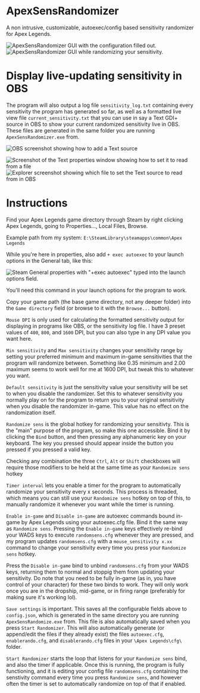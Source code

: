 # ApexSensRandomizer
A non intrusive, customizable, autoexec/config based sensitivity randomizer for Apex Legends.


![ApexSensRandomizer GUI with the configuration filled out.](https://github.com/TorjeAmundsen/ApexSensRandomizer/assets/14235956/96094d54-f272-4707-9180-4aca17f7c534)![ApexSensRandomizer GUI while randomizing your sensitivity.](https://github.com/TorjeAmundsen/ApexSensRandomizer/assets/14235956/6da4d445-edf3-4d0a-9c35-25926b4e1340)


# Display live-updating sensitivity in OBS

The program will also output a log file `sensitivity_log.txt` containing every sensitivity the program has generated so far, as well as a formatted live view file `current_sensitivity.txt` that you can use in say a Text GDI+ source in OBS to show your current randomized sensitivity live in OBS. These files are generated in the same folder you are running `ApexSensRandomizer.exe` from.

![OBS screenshot showing how to add a Text source](https://github.com/TorjeAmundsen/ApexSensRandomizer/assets/14235956/174d3d0a-4c5b-4944-970d-2920158ebd08)

![Screenshot of the Text properties window showing how to set it to read from a file](https://github.com/TorjeAmundsen/ApexSensRandomizer/assets/14235956/37f97a94-452f-4196-93b9-5e02fc19f801)
![Explorer screenshot showing which file to set the Text source to read from in OBS](https://github.com/TorjeAmundsen/ApexSensRandomizer/assets/14235956/84db3527-7462-4484-a978-8426f5d9b71f)


# Instructions
Find your Apex Legends game directory through Steam by right clicking Apex Legends, going to Properties..., Local Files, Browse.

Example path from my system: `E:\SteamLibrary\steamapps\common\Apex Legends`

While you're here in properties, also add `+ exec autoexec` to your launch options in the General tab, like this:

![Steam General properties with "+exec autoexec" typed into the launch options field.](https://github.com/TorjeAmundsen/ApexSensRandomizer/assets/14235956/d2632617-941c-4464-91a4-e3e9fe2a72b7)

You'll need this command in your launch options for the program to work.

Copy your game path (the base game directory, not any deeper folder) into the `Game directory` field (or browse to it with the `Browse...` button).

`Mouse DPI` is only used for calculating the formatted sensitivity output for displaying in programs like OBS, or the sensitivity log file. I have 3 preset values of `400`, `800`, and `1600` DPI, but you can also type in any DPI value you want here.

`Min sensitivity` and `Max sensitivity`  changes your sensitivity range by setting your preferred minimum and maximum in-game sensitivities that the program will randomize between. Something like 0.35 minimum and 2.00 maximum seems to work well for me at 1600 DPI, but tweak this to whatever you want.

`Default sensitivity` is just the sensitivity value your sensitivity will be set to when you disable the randomizer. Set this to whatever sensitivity  you normally play on for the program to return you to your original sensitivity when you disable the randomizer in-game. This value has no effect on the randomization itself.

`Randomize sens` is the global hotkey for randomizing your sensitivty. This is the "main" purpose of the program, so make this one accessible. Bind it by clicking the `Bind` button, and then pressing any alphanumeric key on your keyboard. The key you pressed should appear inside the button you pressed if you pressed a valid key.

Checking any combination the three `Ctrl`, `Alt` or `Shift` checkboxes will require those modifiers to be held at the same time as your `Randomize sens` hotkey

`Timer interval` lets you enable a timer for the program to automatically randomize your sensitivity every x seconds. This process is threaded, which means you can still use your `Randomize sens` hotkey on top of this, to manually randomize it whenever you want while the timer is running.

`Enable in-game` and `Disable in-game` are autoexec commands bound in-game by Apex Legends using your autoexec.cfg file. Bind it the same way as `Randomize sens`. Pressing the `Enable in-game` keys effectively re-bind your WADS keys to execute `randomsens.cfg` whenever they are pressed, and my program updates `randomsens.cfg` with a `mouse_sensitivity x.xx` command to change your sensitivity every time you press your `Randomize sens` hotkey.

Press the `Disable in-game` bind to unbind `randomsens.cfg` from your WADS keys, returning them to normal and stoppig them from updating your sensitivity. Do note that you need to be fully in-game (as in, you have control of your character) for these two binds to work. They will only work once you are in the dropship, mid-game, or in firing range (preferably for making sure it's working lol).

`Save settings` is important. This saves all the configurable fields above to `config.json`, which is generated in the same directory you are running `ApexSensRandomize.exe` from. This file is also automatically saved when you press `Start Randomizer`. This will also automatically generate (or append/edit the files if they already exist) the files `autoexec.cfg`, `enablerando.cfg`, and `disablerando.cfg` files in your `\Apex Legends\cfg\` folder.

`Start Randomizer` starts the loop that listens for your `Randomize sens` bind, and also the timer if applicable. Once this is running, the program is fully functioning, and it is editing your config file `randomsens.cfg` containing the senstivity command every time you press `Randomize sens`, and however often the timer is set to automatically randomize on top of that if enabled.


